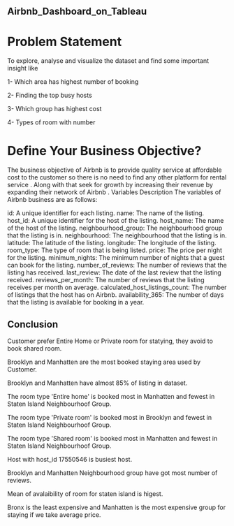 ## Airbnb_Dashboard_on_Tableau
# Problem Statement
To explore, analyse and visualize the dataset and find some important insight like

1- Which area has highest number of booking

2- Finding the top busy hosts

3- Which group has highest cost

4- Types of room with number

# Define Your Business Objective?
The business objective of Airbnb is to provide quality service at affordable cost to the customer so there is no need to find any other platform for rental service . Along with that seek for growth by increasing their revenue by expanding their network of Airbnb .
Variables Description
The variables of Airbnb business are as follows:

id: A unique identifier for each listing.
name: The name of the listing.
host_id: A unique identifier for the host of the listing.
host_name: The name of the host of the listing.
neighbourhood_group: The neighbourhood group that the listing is in.
neighbourhood: The neighbourhood that the listing is in.
latitude: The latitude of the listing.
longitude: The longitude of the listing.
room_type: The type of room that is being listed.
price: The price per night for the listing.
minimum_nights: The minimum number of nights that a guest can book for the listing.
number_of_reviews: The number of reviews that the listing has received.
last_review: The date of the last review that the listing received.
reviews_per_month: The number of reviews that the listing receives per month on average.
calculated_host_listings_count: The number of listings that the host has on Airbnb.
availability_365: The number of days that the listing is available for booking in a year.
## Conclusion
Customer prefer Entire Home or Private room for statying, they avoid to book shared room.

Brooklyn and Manhatten are the most booked staying area used by Customer.

Brooklyn and Manhatten have almost 85% of listing in dataset.

The room type 'Entire home' is booked most in Manhatten and fewest in Staten Island Neighbourhoof Group.

The room type 'Private room' is booked most in Brooklyn and fewest in Staten Island Neighbourhoof Group.

The room type 'Shared room' is booked most in Manhatten and fewest in Staten Island Neighbourhoof Group.

Host with host_id 17550546 is busiest host.

Brooklyn and Manhatten Neighbourhood group have got most number of reviews.

Mean of avalaibility of room for staten island is higest.

Bronx is the least expensive and Manhatten is the most expensive group for staying if we take average price.

